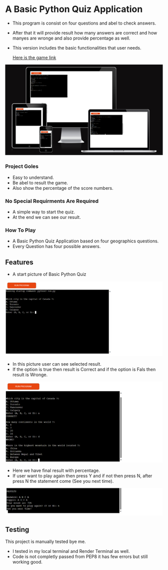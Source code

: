  # A Basic Python Quiz Application 

 * This program is consist on four  questions and abel to check answers.
 * After that it will provide result how many answers are correct and how manyes are wronge and also provide percentage as well.
 * This version includes the basic functionalities that user needs.

     [Here is the game link](https://project-3-9ycu.onrender.com)

 
 ![insurting image](/assets/media/responsiv-png)

 ### Project Goles

 * Easy to understand. 
 * Be abel to result the game.
 * Also show the percentage of the score numbers. 
  
 ### No Special Requirments Are Required 

 * A simple way to start the quiz. 
 * At the end we can see our result. 

 ### How To Play
 * A Basic Python Quiz Application based on four geographics questions.
 * Every Question has four possible answers.
 
 ## Features 

 * A start picture of Basic Python Quiz  
 

 ![insurting image](/assets/media/Quiz-start-picture.png)

 * In this picture user can see selected result.
 * If the option is true then result is Correct and if the option is Fals then result is Wronge.


 ![insurting image](/assets/media/Quiz-2ad-image.png)


 * Here we have final result with percentage.
 * If user want to play again then press Y and if not then press N, after press N the statement come (See you next time). 

 ![insurting image](/assets/media/quiz-4th-image.png)

 ## Testing 
  
  This project is manually tested bye me.
   * I tested in my local terminal and Render Terminal as well. 
   * Code is not completly passed from PEP8 it has few errors but still working good.
